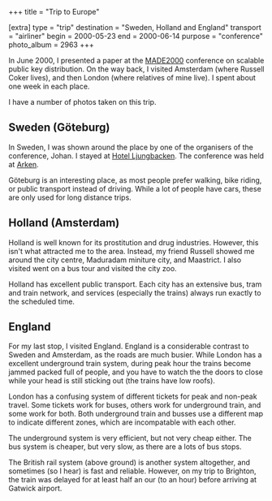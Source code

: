 +++
title = "Trip to Europe"

[extra]
type = "trip"
destination = "Sweden, Holland and England"
transport = "airliner"
begin = 2000-05-23
end = 2000-06-14
purpose = "conference"
photo_album = 2963
+++

In June 2000, I presented a paper at the [MADE2000](@/posts/2000-05-30-MADE2000.md)
conference on scalable public key distribution. On the way back, I visited
Amsterdam (where Russell Coker lives), and then London (where relatives of mine
live). I spent about one week in each place.

I have a number of photos taken on this trip.

## Sweden (Göteburg)

In Sweden, I was shown around the place by one of the organisers of the
conference, Johan. I stayed at
[Hotel Ljungbacken](https://maps.google.com/maps/ms?ie=UTF8&msa=0&msid=109540496108482654955.0004487505f6a63968772&ll=57.685065,11.981138&spn=0.001715,0.005482&t=h&z=18).
The conference was held at [Arken](https://maps.google.com/maps/ms?ie=UTF8&msa=0&msid=109540496108482654955.0004487505f6a63968772&ll=57.695685,11.82734&spn=0.02016,0.055704&t=h&z=15).

Göteburg is an interesting place, as most people prefer walking, bike riding,
or public transport instead of driving. While a lot of people have cars, these
are only used for long distance trips.

## Holland (Amsterdam)

Holland is well known for its prostitution and drug industries. However, this
isn't what attracted me to the area. Instead, my friend Russell showed me
around the city centre, Maduradam miniture city, and Maastrict. I also visited
went on a bus tour and visited the city zoo.

Holland has excellent public transport. Each city has an extensive bus, tram
and train network, and services (especially the trains) always run exactly to
the scheduled time.

## England

For my last stop, I visited England. England is a considerable contrast to
Sweden and Amsterdam, as the roads are much busier. While London has a
excellent underground train system, during peak hour the trains become jammed
packed full of people, and you have to watch the the doors to close while your
head is still sticking out (the trains have low roofs).

London has a confusing system of different tickets for peak and non-peak
travel. Some tickets work for buses, others work for underground train, and
some work for both. Both underground train and busses use a different map to
indicate different zones, which are incompatable with each other.

The underground system is very efficient, but not very cheap either. The bus
system is cheaper, but very slow, as there are a lots of bus stops.

The British rail system (above ground) is another system altogether, and
sometimes (so I hear) is fast and reliable. However, on my trip to Brighton,
the train was delayed for at least half an our (to an hour) before arriving at
Gatwick airport.
